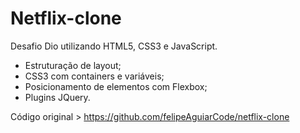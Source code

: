 # Netflix-clone 

Desafio Dio utilizando HTML5, CSS3 e JavaScript. 
- Estruturação de layout;
- CSS3 com containers e variáveis;
- Posicionamento de elementos com Flexbox;
- Plugins JQuery.

Código original > https://github.com/felipeAguiarCode/netflix-clone


